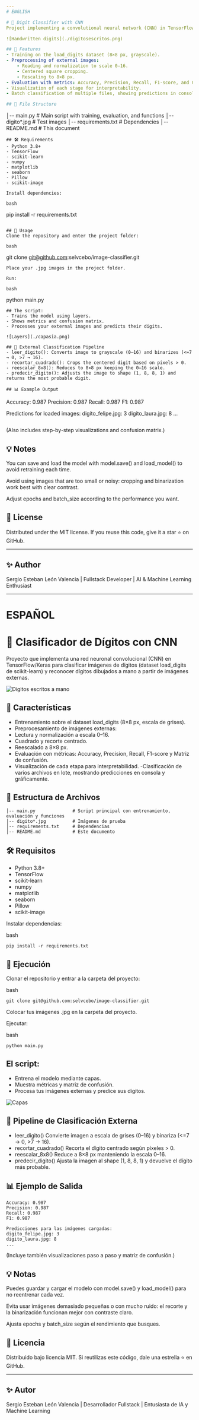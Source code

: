 ```yaml
---
# ENGLISH

# 🧠 Digit Classifier with CNN
Project implementing a convolutional neural network (CNN) in TensorFlow/Keras to classify digit images (scikit-learn's load_digits dataset) and recognize hand-drawn digits from external images.

![Handwritten digits](./digitosescritos.png)

## 📌 Features
- Training on the load_digits dataset (8×8 px, grayscale).
- Preprocessing of external images:
    - Reading and normalization to scale 0–16.
    - Centered square cropping.
    - Rescaling to 8×8 px.
- Evaluation with metrics: Accuracy, Precision, Recall, F1-score, and Confusion Matrix.
- Visualization of each stage for interpretability.
- Batch classification of multiple files, showing predictions in console and graphically.

## 📂 File Structure
```
│-- main.py              # Main script with training, evaluation, and functions
│-- digito*.jpg          # Test images
│-- requirements.txt     # Dependencies
│-- README.md            # This document
```
## 🛠 Requirements
- Python 3.8+
- TensorFlow
- scikit-learn
- numpy
- matplotlib
- seaborn
- Pillow
- scikit-image

Install dependencies:

bash
```
pip install -r requirements.txt
```

## 🚀 Usage
Clone the repository and enter the project folder:

bash
```
git clone git@github.com:selvcebo/image-classifier.git

```
Place your .jpg images in the project folder.

Run:

bash
```
python main.py
```
## The script:
- Trains the model using layers.
- Shows metrics and confusion matrix.
- Processes your external images and predicts their digits.

![Layers](./capasia.png)

## 🧩 External Classification Pipeline
- leer_digito(): Converts image to grayscale (0–16) and binarizes (<=7 → 0, >7 → 16).
- recortar_cuadrado(): Crops the centered digit based on pixels > 0.
- reescalar_8x8(): Reduces to 8×8 px keeping the 0–16 scale.
- predecir_digito(): Adjusts the image to shape (1, 8, 8, 1) and returns the most probable digit.

## 📊 Example Output
```
Accuracy: 0.987
Precision: 0.987
Recall: 0.987
F1: 0.987

Predictions for loaded images:
digito_felipe.jpg: 3
digito_laura.jpg: 8
...
```

```
(Also includes step-by-step visualizations and confusion matrix.)

## 💡 Notes
You can save and load the model with model.save() and load_model() to avoid retraining each time.

Avoid using images that are too small or noisy: cropping and binarization work best with clear contrast.

Adjust epochs and batch_size according to the performance you want.

## 📜 License
Distributed under the MIT license. If you reuse this code, give it a star ⭐ on GitHub.

---

## ✨ Author
Sergio Esteban León Valencia | Fullstack Developer | AI & Machine Learning Enthusiast

---
# ESPAÑOL

# 🧠 Clasificador de Dígitos con CNN
Proyecto que implementa una red neuronal convolucional (CNN) en TensorFlow/Keras para clasificar imágenes de dígitos (dataset load_digits de scikit-learn) y reconocer dígitos dibujados a mano a partir de imágenes externas.

![Digitos escritos a mano](./digitosescritos.png)


## 📌 Características
- Entrenamiento sobre el dataset load_digits (8×8 px, escala de grises).
- Preprocesamiento de imágenes externas:
- Lectura y normalización a escala 0–16.
- Cuadrado y recorte centrado.
- Reescalado a 8×8 px.
- Evaluación con métricas: Accuracy, Precision, Recall, F1-score y Matriz de confusión.
- Visualización de cada etapa para interpretabilidad.
-Clasificación de varios archivos en lote, mostrando predicciones en consola y gráficamente.

## 📂 Estructura de Archivos
```
│-- main.py              # Script principal con entrenamiento, evaluación y funciones
│-- digito*.jpg          # Imágenes de prueba
│-- requirements.txt     # Dependencias
│-- README.md            # Este documento
```
## 🛠 Requisitos
- Python 3.8+
- TensorFlow
- scikit-learn
- numpy
- matplotlib
- seaborn
- Pillow
- scikit-image

Instalar dependencias:

bash
```
pip install -r requirements.txt
```

## 🚀 Ejecución
Clonar el repositorio y entrar a la carpeta del proyecto:

bash
```
git clone git@github.com:selvcebo/image-classifier.git

```
Colocar tus imágenes .jpg en la carpeta del proyecto.

Ejecutar:

bash
```
python main.py
```
## El script:
- Entrena el modelo mediante capas.
- Muestra métricas y matriz de confusión.
- Procesa tus imágenes externas y predice sus dígitos.

![Capas](./capasia.png)

## 🧩 Pipeline de Clasificación Externa
- leer_digito() Convierte imagen a escala de grises (0–16) y binariza (<=7 → 0, >7 → 16).
- recortar_cuadrado() Recorta el dígito centrado según píxeles > 0.
- reescalar_8x8() Reduce a 8×8 px manteniendo la escala 0–16.
- predecir_digito() Ajusta la imagen al shape (1, 8, 8, 1) y devuelve el dígito más probable.

## 📊 Ejemplo de Salida
```
Accuracy: 0.987
Precision: 0.987
Recall: 0.987
F1: 0.987

Predicciones para las imágenes cargadas:
digito_felipe.jpg: 3
digito_laura.jpg: 8
...
```
(Incluye también visualizaciones paso a paso y matriz de confusión.)

## 💡 Notas
Puedes guardar y cargar el modelo con model.save() y load_model() para no reentrenar cada vez.

Evita usar imágenes demasiado pequeñas o con mucho ruido: el recorte y la binarización funcionan mejor con contraste claro.

Ajusta epochs y batch_size según el rendimiento que busques.

## 📜 Licencia
Distribuido bajo licencia MIT. Si reutilizas este código, dale una estrella ⭐ en GitHub.



---

## ✨ Autor
Sergio Esteban León Valencia | Desarrollador Fullstack | Entusiasta de IA y Machine Learning 
